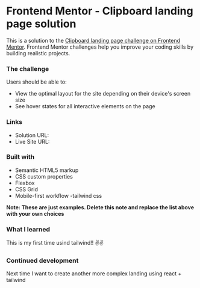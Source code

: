 # Frontend Mentor - Clipboard landing page solution

This is a solution to the [Clipboard landing page challenge on Frontend Mentor](https://www.frontendmentor.io/challenges/clipboard-landing-page-5cc9bccd6c4c91111378ecb9). Frontend Mentor challenges help you improve your coding skills by building realistic projects. 

### The challenge

Users should be able to:

- View the optimal layout for the site depending on their device's screen size
- See hover states for all interactive elements on the page


### Links

- Solution URL: [](https://your-solution-url.com)
- Live Site URL: [](https://davidg199.github.io/Clipboard-landing-page/)



### Built with

- Semantic HTML5 markup
- CSS custom properties
- Flexbox
- CSS Grid
- Mobile-first workflow
-tailwind css


**Note: These are just examples. Delete this note and replace the list above with your own choices**

### What I learned

This is my first time usind tailwind!! ✌️✌️

### Continued development

Next time I want to create another more complex landing using react + tailwind
